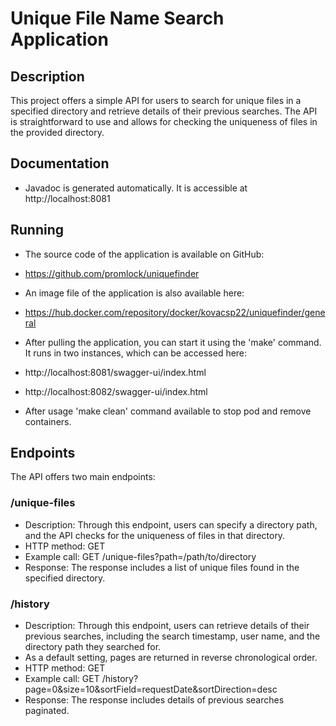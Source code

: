 # Unique File Name Search Application

## Description
This project offers a simple API for users to search for unique files in a specified directory and retrieve details of their previous searches. The API is straightforward to use and allows for checking the uniqueness of files in the provided directory.

## Documentation
- Javadoc is generated automatically. It is accessible at http://localhost:8081

## Running

- The source code of the application is available on GitHub:
- https://github.com/promlock/uniquefinder

- An image file of the application is also available here:
- https://hub.docker.com/repository/docker/kovacsp22/uniquefinder/general

- After pulling the application, you can start it using the 'make' command. It runs in two instances, which can be accessed here:
- http://localhost:8081/swagger-ui/index.html
- http://localhost:8082/swagger-ui/index.html

- After usage 'make clean' command available to stop pod and remove containers.


## Endpoints

The API offers two main endpoints:

### /unique-files
- Description: Through this endpoint, users can specify a directory path, and the API checks for the uniqueness of files in that directory.
- HTTP method: GET
- Example call: GET /unique-files?path=/path/to/directory
- Response: The response includes a list of unique files found in the specified directory.

### /history
- Description: Through this endpoint, users can retrieve details of their previous searches, including the search timestamp, user name, and the directory path they searched for.
- As a default setting, pages are returned in reverse chronological order.
- HTTP method: GET
- Example call: GET /history?page=0&size=10&sortField=requestDate&sortDirection=desc
- Response: The response includes details of previous searches paginated.
